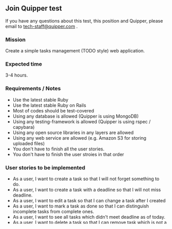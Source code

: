 ## Join Quipper test

If you have any questions about this test, this position and Quipper, please email to tech-staff@quipper.com .

### Mission

Create a simple tasks management (TODO style) web application.

### Expected time

3-4 hours.

### Requirements / Notes

* Use the latest stable Ruby
* Use the latest stable Ruby on Rails
* Most of codes should be test-covered
* Using any database is allowed (Quipper is using MongoDB)
* Using any testing-framework is allowed (Quipper is using rspec / capybara)
* Using any open source libraries in any layers are allowed
* Using any web service are allowed (e.g. Amazon S3 for storing uploaded files)
* You don't have to finish all the user stories.
* You don't have to finish the user stroies in that order

### User stories to be implemented

* As a user, I want to create a task so that I will not forget something to do.
* As a user, I want to create a task with a deadline so that I will not miss deadline.
* As a user, I want to edit a task so that I can change a task after I created
* As a user, I want to mark a task as done so that I can distinguish incomplete tasks from complete ones.
* As a user, I want to see all tasks which didn't meet deadline as of today.
* As a user, I want to delete a task so that I can remove task which is not a task any more.

### How to take this test

1. Create a repository in your github account
1. Implement the user stories above on the repository

### How to submit

1. Send a url to the repositiry to tech-staff@quipper.com or your agency when you comes from an agency

### What we want to see in this test

* Your skills of writing code (logical / simple / DRY)
* Your working knowledge of testing.
* Your working knowledge of Ruby / RoR
* Your working knowledge of libraries related to Ruby/RoR
* Your working knowledge of Git (Github) operation
* Your total ability of building a simple but rich user interface web system 

### What we don't see in this test

* User / session management
* Number of user stories are completed

### "Nice to have" user stories

* As a user, I want to see tasks list ordered by created date
* As a user, I want to see tasks list ordered by deadline
* As a user, I want to tweet a completed task
* As a user, I want to attach files to a task
* As a user, I want to get notified by email after a deadline exceeded.

And any cool features are welcome.

